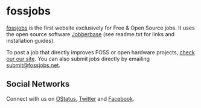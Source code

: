 # fossjobs

[fossjobs](http://www.fossjobs.net/) is the first website exclusively for Free & Open Source jobs. It uses the open source software [Jobberbase](http://www.jobberbase.com/) (see readme.txt for links and installation guides).

To post a job that directly improves FOSS or open hardware projects, [check our our site](http://www.fossjobs.net/). You can also submit jobs directly by emailing submit@fossjobs.net.

## Social Networks

Connect with us on [OStatus](https://status.headstrong.de/fossjobs), [Twitter](https://twitter.com/fossjobs_net) and [Facebook](https://www.facebook.com/fossjobs.net).
